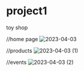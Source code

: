 # project1
toy shop

//home page
![2023-04-03](https://user-images.githubusercontent.com/77797781/229660470-a604affa-d986-42a6-b939-6c7bf96252e9.png)



//products
![2023-04-03 (1)](https://user-images.githubusercontent.com/77797781/229660485-5f2844d1-c599-4bf2-a8c1-57d9aa197c51.png)

//events
![2023-04-03 (2)](https://user-images.githubusercontent.com/77797781/229660491-5daf9caf-7c0d-4ccd-9251-0cb98fd2b0a3.png)
